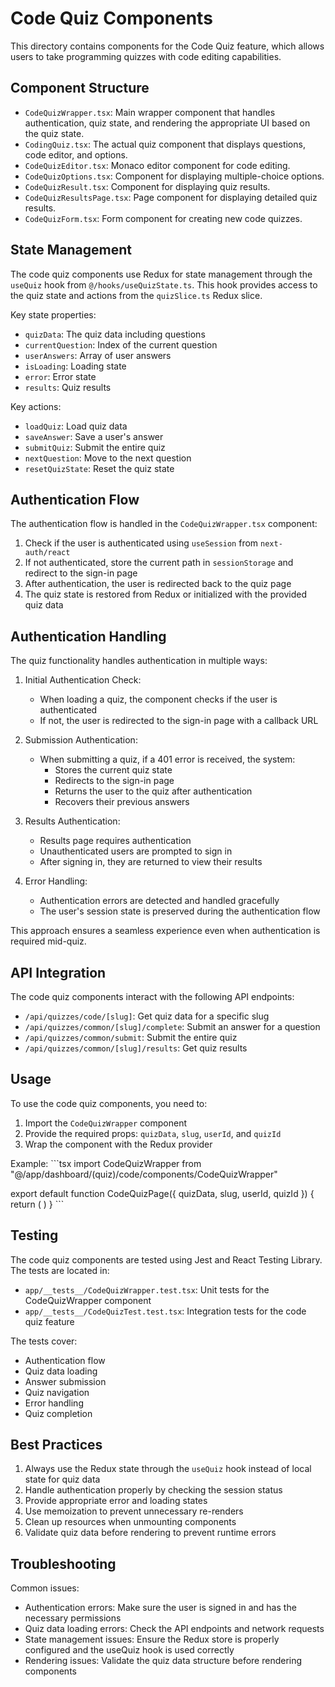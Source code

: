 # Code Quiz Components

This directory contains components for the Code Quiz feature, which allows users to take programming quizzes with code editing capabilities.

## Component Structure

- `CodeQuizWrapper.tsx`: Main wrapper component that handles authentication, quiz state, and rendering the appropriate UI based on the quiz state.
- `CodingQuiz.tsx`: The actual quiz component that displays questions, code editor, and options.
- `CodeQuizEditor.tsx`: Monaco editor component for code editing.
- `CodeQuizOptions.tsx`: Component for displaying multiple-choice options.
- `CodeQuizResult.tsx`: Component for displaying quiz results.
- `CodeQuizResultsPage.tsx`: Page component for displaying detailed quiz results.
- `CodeQuizForm.tsx`: Form component for creating new code quizzes.

## State Management

The code quiz components use Redux for state management through the `useQuiz` hook from `@/hooks/useQuizState.ts`. This hook provides access to the quiz state and actions from the `quizSlice.ts` Redux slice.

Key state properties:
- `quizData`: The quiz data including questions
- `currentQuestion`: Index of the current question
- `userAnswers`: Array of user answers
- `isLoading`: Loading state
- `error`: Error state
- `results`: Quiz results

Key actions:
- `loadQuiz`: Load quiz data
- `saveAnswer`: Save a user's answer
- `submitQuiz`: Submit the entire quiz
- `nextQuestion`: Move to the next question
- `resetQuizState`: Reset the quiz state

## Authentication Flow

The authentication flow is handled in the `CodeQuizWrapper.tsx` component:

1. Check if the user is authenticated using `useSession` from `next-auth/react`
2. If not authenticated, store the current path in `sessionStorage` and redirect to the sign-in page
3. After authentication, the user is redirected back to the quiz page
4. The quiz state is restored from Redux or initialized with the provided quiz data

## Authentication Handling

The quiz functionality handles authentication in multiple ways:

1. Initial Authentication Check:
   - When loading a quiz, the component checks if the user is authenticated
   - If not, the user is redirected to the sign-in page with a callback URL

2. Submission Authentication:
   - When submitting a quiz, if a 401 error is received, the system:
     - Stores the current quiz state
     - Redirects to the sign-in page
     - Returns the user to the quiz after authentication
     - Recovers their previous answers

3. Results Authentication:
   - Results page requires authentication
   - Unauthenticated users are prompted to sign in
   - After signing in, they are returned to view their results

4. Error Handling:
   - Authentication errors are detected and handled gracefully
   - The user's session state is preserved during the authentication flow

This approach ensures a seamless experience even when authentication is required mid-quiz.

## API Integration

The code quiz components interact with the following API endpoints:

- `/api/quizzes/code/[slug]`: Get quiz data for a specific slug
- `/api/quizzes/common/[slug]/complete`: Submit an answer for a question
- `/api/quizzes/common/submit`: Submit the entire quiz
- `/api/quizzes/common/[slug]/results`: Get quiz results

## Usage

To use the code quiz components, you need to:

1. Import the `CodeQuizWrapper` component
2. Provide the required props: `quizData`, `slug`, `userId`, and `quizId`
3. Wrap the component with the Redux provider

Example:
\`\`\`tsx
import CodeQuizWrapper from "@/app/dashboard/(quiz)/code/components/CodeQuizWrapper"

export default function CodeQuizPage({ quizData, slug, userId, quizId }) {
  return (
    <CodeQuizWrapper 
      quizData={quizData} 
      slug={slug} 
      userId={userId} 
      quizId={quizId} 
    />
  )
}
\`\`\`

## Testing

The code quiz components are tested using Jest and React Testing Library. The tests are located in:

- `app/__tests__/CodeQuizWrapper.test.tsx`: Unit tests for the CodeQuizWrapper component
- `app/__tests__/CodeQuizTest.test.tsx`: Integration tests for the code quiz feature

The tests cover:
- Authentication flow
- Quiz data loading
- Answer submission
- Quiz navigation
- Error handling
- Quiz completion

## Best Practices

1. Always use the Redux state through the `useQuiz` hook instead of local state for quiz data
2. Handle authentication properly by checking the session status
3. Provide appropriate error and loading states
4. Use memoization to prevent unnecessary re-renders
5. Clean up resources when unmounting components
6. Validate quiz data before rendering to prevent runtime errors

## Troubleshooting

Common issues:
- Authentication errors: Make sure the user is signed in and has the necessary permissions
- Quiz data loading errors: Check the API endpoints and network requests
- State management issues: Ensure the Redux store is properly configured and the useQuiz hook is used correctly
- Rendering issues: Validate the quiz data structure before rendering components
